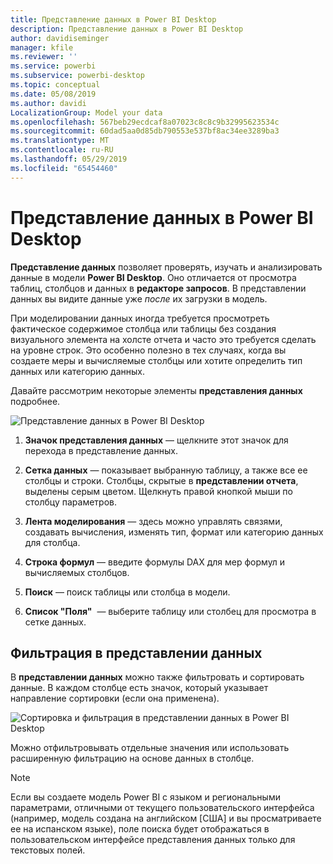 ```yaml
---
title: Представление данных в Power BI Desktop
description: Представление данных в Power BI Desktop
author: davidiseminger
manager: kfile
ms.reviewer: ''
ms.service: powerbi
ms.subservice: powerbi-desktop
ms.topic: conceptual
ms.date: 05/08/2019
ms.author: davidi
LocalizationGroup: Model your data
ms.openlocfilehash: 567beb29ecdcaf8a07023c8c8c9b32995623534c
ms.sourcegitcommit: 60dad5aa0d85db790553e537bf8ac34ee3289ba3
ms.translationtype: MT
ms.contentlocale: ru-RU
ms.lasthandoff: 05/29/2019
ms.locfileid: "65454460"
---
```

# <a name="data-view-in-power-bi-desktop"></a>Представление данных в Power BI Desktop
**Представление данных** позволяет проверять, изучать и анализировать данные в модели **Power BI Desktop**. Оно отличается от просмотра таблиц, столбцов и данных в **редакторе запросов**. В представлении данных вы видите данные уже *после* их загрузки в модель.

При моделировании данных иногда требуется просмотреть фактическое содержимое столбца или таблицы без создания визуального элемента на холсте отчета и часто это требуется сделать на уровне строк. Это особенно полезно в тех случаях, когда вы создаете меры и вычисляемые столбцы или хотите определить тип данных или категорию данных.

Давайте рассмотрим некоторые элементы **представления данных** подробнее.

![Представление данных в Power BI Desktop](media/desktop-data-view/dataview_fullscreen.png)

1. **Значок представления данных** — щелкните этот значок для перехода в представление данных.

2. **Сетка данных** — показывает выбранную таблицу, а также все ее столбцы и строки. Столбцы, скрытые в **представлении отчета**, выделены серым цветом. Щелкнуть правой кнопкой мыши по столбцу параметров.

3. **Лента моделирования** — здесь можно управлять связями, создавать вычисления, изменять тип, формат или категорию данных для столбца.

4. **Строка формул** — введите формулы DAX для мер формул и вычисляемых столбцов.

5. **Поиск** — поиск таблицы или столбца в модели.

6. **Список "Поля"**  — выберите таблицу или столбец для просмотра в сетке данных.

## <a name="filtering-in-data-view"></a>Фильтрация в представлении данных

В **представлении данных** можно также фильтровать и сортировать данные. В каждом столбце есть значок, который указывает направление сортировки (если она применена).

![Сортировка и фильтрация в представлении данных в Power BI Desktop](media/desktop-data-view/dataview_sort-and-filter.png)

Можно отфильтровывать отдельные значения или использовать расширенную фильтрацию на основе данных в столбце. 

> [!NOTE]
> Если вы создаете модель Power BI с языком и региональными параметрами, отличными от текущего пользовательского интерфейса (например, модель создана на английском [США] и вы просматриваете ее на испанском языке), поле поиска будет отображаться в пользовательском интерфейсе представления данных только для текстовых полей.
